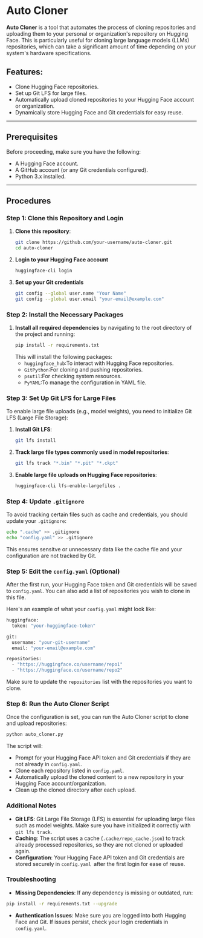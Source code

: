 # Auto Cloner

**Auto Cloner** is a tool that automates the process of cloning repositories and uploading them to your personal or organization's repository on Hugging Face. This is particularly useful for cloning large language models (LLMs) repositories, which can take a significant amount of time depending on your system's hardware specifications.

## Features:
- Clone Hugging Face repositories.
- Set up Git LFS for large files.
- Automatically upload cloned repositories to your Hugging Face account or organization.
- Dynamically store Hugging Face and Git credentials for easy reuse.

---

## Prerequisites
Before proceeding, make sure you have the following:
- A Hugging Face account.
- A GitHub account (or any Git credentials configured).
- Python 3.x installed.

---

## Procedures

### Step 1: Clone this Repository and Login

1. **Clone this repository**:
   ```bash
   git clone https://github.com/your-username/auto-cloner.git
   cd auto-cloner
   ```
2. **Login to your Hugging Face account**
   ```bash
   huggingface-cli login
   ```
3. **Set up your Git credentials**
   ```bash
   git config --global user.name "Your Name"
   git config --global user.email "your-email@example.com"
   ```
### Step 2: Install the Necessary Packages

1. **Install all required dependencies** by navigating to the root directory of the project and running:
   ```bash
   pip install -r requirements.txt
   ```
   This will install the following packages:
   - `huggingface_hub`:To interact with Hugging Face repositories.
   - `GitPython`:For cloning and pushing repositories.
   - `psutil`:For checking system resources.
   - `PyYAML`:To manage the configuration in YAML file.

### Step 3: Set Up Git LFS for Large Files

To enable large file uploads (e.g., model weights), you need to initialize Git LFS (Large File Storage):

1. **Install Git LFS**:
   ```bash
   git lfs install
   ```
2. **Track large file types commonly used in model repositories**:
   ```bash
   git lfs track "*.bin" "*.pit" "*.ckpt"
   ```
3. **Enable large file uploads on Hugging Face repositories**:
   ```bash
   huggingface-cli lfs-enable-largefiles .
   ```
### Step 4: Update `.gitignore`

To avoid tracking certain files such as cache and credentials, you should update your `.gitignore`:
```bash
echo ".cache" >> .gitignore
echo "config.yaml" >> .gitignore
```
This ensures sensitve or unnecessary data like the cache file and your configuration are not tracked by Git.

### Step 5: Edit the `config.yaml` (Optional)

After the first run, your Hugging Face token and Git credentials will be saved to `config.yaml`. You can also add a list of repositories you wish to clone in this file.

Here's an example of what your `config.yaml` might look like:
```bash
huggingface:
  token: "your-huggingface-token"

git:
  username: "your-git-username"
  email: "your-email@example.com"

repositories:
  - "https://huggingface.co/username/repo1"
  - "https://huggingface.co/username/repo2"
```
Make sure to update the `repositories` list with the repositories you want to clone.

### Step 6: Run the Auto Cloner Script

Once the configuration is set, you can run the Auto Cloner script to clone and upload repositories:

```bash
python auto_cloner.py
```

The script will:
- Prompt for your Hugging Face API token and Git credentials if they are not already in `config.yaml`.
- Clone each repository listed in `config.yaml`.
- Automatically upload the cloned content to a new repository in your Hugging Face account/organization.
- Clean up the cloned directory after each upload.

### Additional Notes

- **Git LFS**: Git Large File Storage (LFS) is essential for uploading large files such as model weights. Make sure you have initialized it correctly with `git lfs track`.
- **Caching**: The script uses a cache (`.cache/repo_cache.json`) to track already processed repositories, so they are not cloned or uploaded again.
- **Configuration**: Your Hugging Face API token and Git credentials are stored securely in `config.yaml `after the first login for ease of reuse.

### Troubleshooting

- **Missing Dependencies**: If any dependency is missing or outdated, run:
```bash
pip install -r requirements.txt --upgrade
```
- **Authentication Issues**: Make sure you are logged into both Hugging Face and Git. If issues persist, check your login credentials in `config.yaml`.